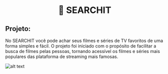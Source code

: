 <h1 align="center">🔎 SEARCHIT</h1>
  
## Projeto:

No SEARCHIT você pode achar seus filmes e séries de TV favoritos de uma forma simples e fácil. O projeto foi iniciado com o propósito de facilitar a busca de filmes pelas pessoas, tornando acessível os filmes e séries mais populares das plataforma de streaming mais famosas.

![alt text](https://github.com/GlimaGit/Searchit/blob/master/Preview/Captura%20de%20Tela%202021-03-15%20%C3%A0s%2001.49.11.png?raw=true)
